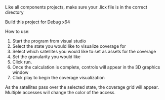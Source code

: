 Like all components projects, make sure your .licx file is in the correct directory

Build this project for Debug x64

How to use:
1. Start the program from visual studio
2. Select the state you would like to visualize coverage for
3. Select which satellites you would like to set as assets for the coverage
4. Set the granularity you would like
5. Click run.
6. Once the calculation is complete, controls will appear in the 3D graphics window
7. Click play to begin the coverage visualization

As the satellites pass over the selected state, the coverage grid will appear. Multiple accesses will change the color of the access.